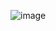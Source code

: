 ![image](https://user-images.githubusercontent.com/109399653/232919413-83f640fc-1993-4c0a-a312-5fe205c7ed5a.png)
